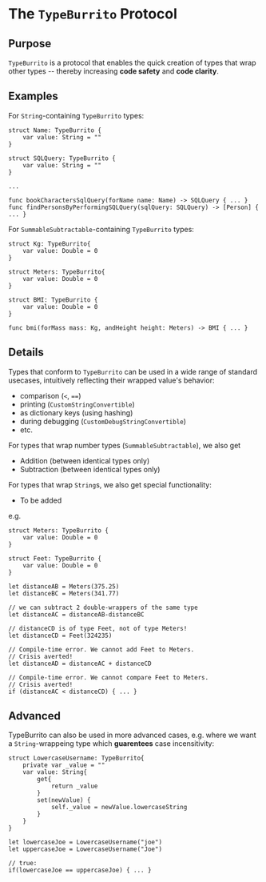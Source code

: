 The `TypeBurrito` Protocol
========================

Purpose
-------
`TypeBurrito` is a protocol that enables the quick creation of types that wrap other types --
thereby increasing **code safety** and **code clarity**.

Examples
--------

For `String`-containing `TypeBurrito` types:

	struct Name: TypeBurrito {
		var value: String = ""
	}

	struct SQLQuery: TypeBurrito {
		var value: String = ""
	}

	...

	func bookCharactersSqlQuery(forName name: Name) -> SQLQuery { ... }
	func findPersonsByPerformingSQLQuery(sqlQuery: SQLQuery) -> [Person] { ... }
	
For `SummableSubtractable`-containing `TypeBurrito` types:

	struct Kg: TypeBurrito{
		var value: Double = 0
	}

	struct Meters: TypeBurrito{
		var value: Double = 0
	}

	struct BMI: TypeBurrito {
		var value: Double = 0
	}
	
	func bmi(forMass mass: Kg, andHeight height: Meters) -> BMI { ... }


Details
-------

Types that conform to `TypeBurrito` can be used in a wide range of standard usecases,
intuitively reflecting their wrapped value's behavior:
* comparison (`<`, `==`)
* printing (`CustomStringConvertible`)
* as dictionary keys (using hashing)
* during debugging (`CustomDebugStringConvertible`)
* etc.

For types that wrap number types (`SummableSubtractable`), we also get
* Addition (between identical types only)
* Subtraction (between identical types only)

For types that wrap `String`s, we also get special functionality:
* To be added

e.g.

	struct Meters: TypeBurrito {
		var value: Double = 0
	}

	struct Feet: TypeBurrito {
		var value: Double = 0
	}
	
	let distanceAB = Meters(375.25)
	let distanceBC = Meters(341.77)
	
	// we can subtract 2 double-wrappers of the same type
	let distanceAC = distanceAB-distanceBC

	// distanceCD is of type Feet, not of type Meters!
	let distanceCD = Feet(324235)
	
	// Compile-time error. We cannot add Feet to Meters.
	// Crisis averted!
	let distanceAD = distanceAC + distanceCD

	// Compile-time error. We cannot compare Feet to Meters.
	// Crisis averted!
	if (distanceAC < distanceCD) { ... }


Advanced
--------

TypeBurrito can also be used in more advanced cases, e.g. where we want a `String`-wrappeing type
which **guarentees** case incensitivity:

	struct LowercaseUsername: TypeBurrito{
		private var _value = ""
		var value: String{
			get{
				return _value
			}
			set(newValue) {
				self._value = newValue.lowercaseString
			}
		}
	}

	let lowercaseJoe = LowercaseUsername("joe")
	let uppercaseJoe = LowercaseUsername("Joe")
	
	// true:
	if(lowercaseJoe == uppercaseJoe) { ... }
